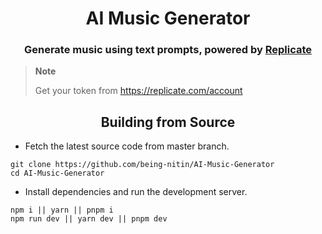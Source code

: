 <div align=center>

# AI Music Generator

### Generate music using text prompts, powered by [Replicate](https://replicate.com/)

</div>

> **Note**
>
> Get your token from https://replicate.com/account

<div align=center>

## Building from Source

</div>

- Fetch the latest source code from master branch.

```
git clone https://github.com/being-nitin/AI-Music-Generator
cd AI-Music-Generator
```

- Install dependencies and run the development server.

```
npm i || yarn || pnpm i
npm run dev || yarn dev || pnpm dev
```

</div>
